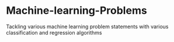 # Machine-learning-Problems
Tackling various machine learning problem statements with various classification and regression algorithms
